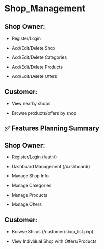 # Shop_Management
## Shop Owner:

- Register/Login

- Add/Edit/Delete Shop

- Add/Edit/Delete Categories

- Add/Edit/Delete Products

- Add/Edit/Delete Offers

## Customer:

- View nearby shops

- Browse products/offers by shop

## ✅ Features Planning Summary
## Shop Owner:
- Register/Login (/auth/)

- Dashboard Management (/dashboard/)

- Manage Shop Info

- Manage Categories

- Manage Products

- Manage Offers

## Customer:
- Browse Shops (/customer/shop_list.php)

- View Individual Shop with Offers/Products
